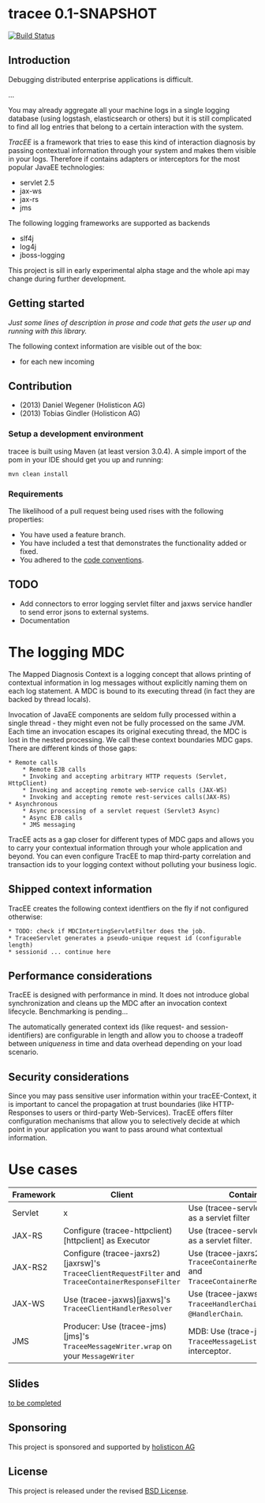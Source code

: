 # tracee   0.1-SNAPSHOT

[![Build Status](https://secure.travis-ci.org/holisticon/tracee.png)](https://travis-ci.org/holisticon/tracee)

## Introduction

Debugging distributed enterprise applications is difficult.

...

You may already aggregate all your machine logs in a single logging database (using logstash, elasticsearch or others) but it is still
complicated to find all log entries that belong to a certain interaction with the system.

*TracEE* is a framework that tries to ease this kind of interaction diagnosis by passing contextual information through your system and
makes them visible in your logs. Therefore if contains adapters or interceptors for the most popular JavaEE technologies:

* servlet 2.5
* jax-ws
* jax-rs
* jms

The following logging frameworks are supported as backends

* slf4j
* log4j
* jboss-logging

This project is sill in early experimental alpha stage and the whole api may change during further development.

## Getting started
*Just some lines of description in prose and code that gets the user up and running with this library.*


The following context information are visible out of the box:
- for each new incoming



## Contribution
- (2013) Daniel Wegener (Holisticon AG)
- (2013) Tobias Gindler (Holisticon AG)

### Setup a development environment
tracee is built using Maven (at least version 3.0.4).
A simple import of the pom in your IDE should get you up and running:

``mvn clean install``

### Requirements
The likelihood of a pull request being used rises with the following properties:

- You have used a feature branch.
- You have included a test that demonstrates the functionality added or fixed.
- You adhered to the [code conventions](http://www.oracle.com/technetwork/java/javase/documentation/codeconvtoc-136057.html).

## TODO
- Add connectors to error logging servlet filter and jaxws service handler to send error jsons to external systems.
- Documentation


# The logging MDC
The Mapped Diagnosis Context is a logging concept that allows printing of contextual information in log messages
without explicitly naming them on each log statement. A MDC is bound to its executing thread (in fact they are backed by thread locals).

Invocation of JavaEE components are seldom fully processed within a single thread - they might even not be fully processed
on the same JVM. Each time an invocation escapes its original executing thread, the MDC is lost in the nested processing.
We call these context boundaries MDC gaps. There are different kinds of those gaps:

    * Remote calls
        * Remote EJB calls
        * Invoking and accepting arbitrary HTTP requests (Servlet, HttpClient)
        * Invoking and accepting remote web-service calls (JAX-WS)
        * Invoking and accepting remote rest-services calls(JAX-RS)
    * Asynchronous
        * Async processing of a servlet request (Servlet3 Async)
        * Async EJB calls
        * JMS messaging


TracEE acts as a gap closer for different types of MDC gaps and allows you to carry your contextual information through
your whole application and beyond. You can even configure TracEE to map third-party correlation and transaction ids to
your logging context without polluting your business logic.


## Shipped context information
TracEE creates the following context identfiers on the fly if not configured otherwise:

    * TODO: check if MDCIntertingServletFilter does the job.
    * TraceeServlet generates a pseudo-unique request id (configurable length)
    * sessionid ... continue here


## Performance considerations

TracEE is designed with performance in mind. It does not introduce global synchronization and cleans up the MDC after
an invocation context lifecycle. Benchmarking is pending...

The automatically generated context ids (like request- and session-identifiers) are configurable in length and allow you
to choose a tradeoff between _uniqueness_ in time and data overhead depending on your load scenario.

## Security considerations

Since you may pass sensitive user information within your tracEE-Context, it is important to cancel the propagation at
trust boundaries (like HTTP-Responses to users or third-party Web-Services). TracEE offers filter configuration mechanisms
that allow you to selectively decide at which point in your application you want to pass around what contextual information.


# Use cases

| Framework | Client | Container |
|--|--|--|
| Servlet  | x  | Use (tracee-servlet)[servlet] as a servlet filter |
| JAX-RS | Configure (tracee-httpclient)[httpclient] as Executor | Use (tracee-servlet)[servlet] as a servlet filter. |
| JAX-RS2 | Configure (tracee-jaxrs2)[jaxrsw]'s `TraceeClientRequestFilter` and `TraceeContainerResponseFilter` | Use (tracee-jaxrs2)[jaxrsw]'s `TraceeContainerRequestFilter` and `TraceeContainerResponseFilter`. |
| JAX-WS | Use (tracee-jaxws)[jaxws]'s `TraceeClientHandlerResolver` | Use (tracee-jaxws)[jaxws]'s `TraceeHandlerChain.xml` as `@HandlerChain`. |
| JMS | Producer: Use (tracee-jms)[jms]'s `TraceeMessageWriter.wrap` on your `MessageWriter` | MDB: Use (trace-jms)[jms]'s `TraceeMessageListener` as EJB interceptor. |


## Slides
[to be completed](docs/slides/index.html)

## Sponsoring
This project is sponsored and supported by [holisticon AG](http://www.holisticon.de/)

## License
This project is released under the revised [BSD License](LICENSE).